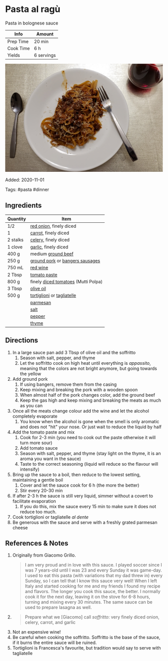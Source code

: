 # Pasta al ragù

Pasta in bolognese sauce

| Info      | Amount     |
| --------- | ---------- |
| Prep Time | 20 min     |
| Cook Time | 6 h        |
| Yields    | 6 servings |

![Pasta al ragu](../_assets/pasta-al-ragu.jpg)

Added: 2020-11-01

Tags: #pasta #dinner

## Ingredients

| Quantity | Item                                                                                                     |
| -------- | -------------------------------------------------------------------------------------------------------- |
| 1/2      | [red onion](../_ingredients/red%20onion.md), finely diced                                                |
| 1        | [carrot](../_ingredients/carrot.md), finely diced                                                        |
| 2 stalks | [celery](../_ingredients/celery.md), finely diced                                                        |
| 1 clove  | [garlic](../_ingredients/garlic.md), finely diced                                                        |
| 400 g    | medium [ground beef](../_ingredients/ground%20beef.md)                                                   |
| 250 g    | [ground pork](../_ingredients/ground-pork.md) or [bangers sausages](../_ingredients/bangers-sausages.md) |
| 750 mL   | [red wine](../_ingredients/red-wine.md)                                                                  |
| 2 Tbsp   | [tomato paste](../_ingredients/tomato%20paste.md)                                                        |
| 800 g    | finely [diced tomatoes](../_ingredients/diced%20tomatoes.md) (Mutti Polpa)                               |
| 3 Tbsp   | [olive oil](../_ingredients/olive%20oil.md)                                                              |
| 500 g    | [tortiglioni](../_ingredients/tortiglioni.md) or [tagliatelle](../_ingredients/tagliatelle.md)           |
|          | [parmesan](../_ingredients/parmesan.md)                                                                  |
|          | [salt](../_ingredients/salt.md)                                                                          |
|          | [pepper](../_ingredients/pepper.md)                                                                      |
|          | [thyme](../_ingredients/thyme.md)                                                                        |

## Directions

1. In a large sauce pan add 3 Tbsp of olive oil and the soffritto
    1. Season with salt, pepper, and thyme
    2. Let the soffritto cook on high heat until everything is _appassito_, meaning that the colors are not bright anymore, but going towards the yellow
2. Add ground pork
    1. If using bangers, remove them from the casing
    2. Keep mixing and breaking the pork with a wooden spoon
    3. When almost half of the pork changes color, add the ground beef
    4. Keep the gas high and keep mixing and breaking the meats as much as you can
3. Once all the meats change colour add the wine and let the alcohol completely evaporate
    1. You know when the alcohol is gone when the smell is only aromatic and does not "hit" your nose. Or just wait to reduce the liquid by half
4. Add the tomato paste and mix
    1. Cook for 2-3 min (you need to cook out the paste otherwise it will turn more sour)
    2. Add tomato sauce
    3. Season with salt, pepper, and thyme (stay light on the thyme, it is an aroma you want in the sauce)
    4. Taste to the correct seasoning (liquid will reduce so the flavour will intensify)
5. Bring up the sauce to a boil, then reduce to the lowest setting, maintaining a gentle boil
    1. Cover and let the sauce cook for 6 h (the more the better)
    2. Stir every 20-30 min
6. If after 2-3 h the sauce is still very liquid, simmer without a covert to facilitate evaporation
    1. If you do this, mix the sauce every 15 min to make sure it does not reduce too much.
7. Cook tortiglioni or tagliatelle _al dente_
8. Be generous with the sauce and serve with a freshly grated parmesan cheese

## References & Notes

1. Originally from Giacomo Grillo.
    > I am very proud and in love with this sauce.
    > I played soccer since I was 7 years-old until I was 23 and every Sunday it was game-day.
    > I used to eat this pasta (with variations that my dad threw in) every Sunday, so I can tell that I know this sauce very well!
    > When I left Italy and started cooking for me and my friends I found my recipe and flavors.
    > The longer you cook this sauce, the better.
    > I normally cook it for the next day, leaving it on the stove for 6-8 hours, turning and mixing every 30 minutes.
    > The same sauce can be used to prepare lasagna as well.
2. > Prepare what we [Giacomo] call _soffritto_: very finely diced onion, celery, carrot, and garlic
3. Not an expensive wine!
4. Be careful when cooking the soffritto.
Soffritto is the base of the sauce, if it burns the entire sauce will be ruined.
5. Tortiglioni is Francesca's favourite, but tradition would say to serve with tagliatelle

